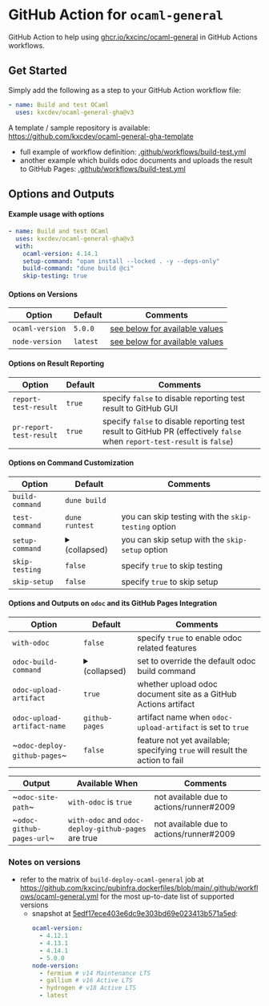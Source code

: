 # GitHub Action for `ocaml-general`
GitHub Action to help using [ghcr.io/kxcinc/ocaml-general](https://github.com/kxcinc/pubinfra.dockerfiles/pkgs/container/ocaml-general) in GitHub Actions workflows.

## Get Started

Simply add the following as a step to your GitHub Action workflow file:
```yaml
- name: Build and test OCaml
  uses: kxcdev/ocaml-general-gha@v3
```

A template / sample repository is available: https://github.com/kxcdev/ocaml-general-gha-template
- full example of workflow definition: [.github/workflows/build-test.yml](https://github.com/kxcdev/ocaml-general-gha-template/blob/main/.github/workflows/build-test.yml)
- another example which builds odoc documents and uploads the result to GitHub Pages: [.github/workflows/build-test.yml](https://github.com/kxcdev/ocaml-general-gha-template/blob/main/.github/workflows/odoc-github-pages.yml)

## Options and Outputs

#### Example usage with options
```yaml
- name: Build and test OCaml
  uses: kxcdev/ocaml-general-gha@v3
  with:
    ocaml-version: 4.14.1
    setup-command: "opam install --locked . -y --deps-only"
    build-command: "dune build @ci"
    skip-testing: true
```

#### Options on Versions
| Option | Default | Comments |
|---|---|---|
| `ocaml-version` | `5.0.0` | [see below for available values](#notes-on-versions) |
| `node-version` | `latest` | [see below for available values](#notes-on-versions) |

#### Options on Result Reporting
| Option | Default | Comments |
|---|---|---|
| `report-test-result` | `true` | specify `false` to disable reporting test result to GitHub GUI |
| `pr-report-test-result` | `true` | specify `false` to disable reporting test result to GitHub PR (effectively `false` when `report-test-result` is `false`) |

#### Options on Command Customization
| Option | Default | Comments |
|---|---|---|
| `build-command` | `dune build` |  |
| `test-command` | `dune runtest` |  you can skip testing with the `skip-testing` option |
| `setup-command` | <details><summary>(collapsed)</summary>`opam install . --yes --deps-only --with-test --verbose`</details> | you can skip setup with the `skip-setup` option |
| `skip-testing` | `false` | specify `true` to skip testing |
| `skip-setup` | `false` |  specify `true` to skip setup |

#### Options and Outputs on `odoc` and its GitHub Pages Integration
| Option | Default | Comments |
|---|---|---|
| `with-odoc` | `false` | specify `true` to enable odoc related features |
| `odoc-build-command` | <details><summary>(collapsed)</summary>`opam exec -- dune build @doc`</details> | set to override the default odoc build command |
| `odoc-upload-artifact` | `true` | whether upload odoc document site as a GitHub Actions artifact |
| `odoc-upload-artifact-name` | `github-pages` | artifact name when `odoc-upload-artifact` is set to `true` |
| ~`odoc-deploy-github-pages`~ | `false` | feature not yet available; specifying `true` will result the action to fail |

| Output | Available When | Comments |
|---|---|---|
| ~`odoc-site-path`~ | `with-odoc` is `true` | not available due to actions/runner#2009 |
| ~`odoc-github-pages-url`~ | `with-odoc` and `odoc-deploy-github-pages` are true | not available due to actions/runner#2009 |

### Notes on versions
- refer to the matrix of `build-deploy-ocaml-general` job at https://github.com/kxcinc/pubinfra.dockerfiles/blob/main/.github/workflows/ocaml-general.yml
  for the most up-to-date list of supported versions
  - snapshot at [5edf17ece403e6dc9e303bd69e023413b571a5ed](https://github.com/kxcinc/pubinfra.dockerfiles/blob/5edf17ece403e6dc9e303bd69e023413b571a5ed/.github/workflows/ocaml-general.yml#L93-L108):
    ```yaml
    ocaml-version:
      - 4.12.1
      - 4.13.1
      - 4.14.1
      - 5.0.0
    node-version:
      - fermium # v14 Maintenance LTS
      - gallium # v16 Active LTS
      - hydrogen # v18 Active LTS
      - latest
    ```

